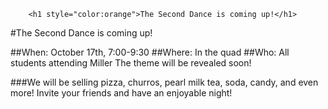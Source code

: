 	    <h1 style="color:orange">The Second Dance is coming up!</h1>
#The Second Dance is coming up!

##When: October 17th, 7:00-9:30
##Where: In the quad
##Who: All students attending Miller
The theme will be revealed soon!

###We will be selling pizza, churros, pearl milk tea, soda, candy, and even more!  Invite your friends and have an enjoyable night!
